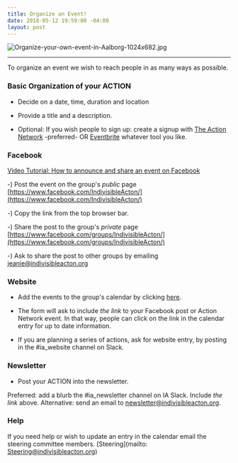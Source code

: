 ```yaml
---
title: Organize an Event!
date: 2018-05-12 19:59:00 -04:00
layout: post
---
```


![Organize-your-own-event-in-Aalborg-1024x682.jpg](/uploads/Organize-your-own-event-in-Aalborg-1024x682.jpg)

---

To organize an event we wish to reach people in as many ways as possible.

### Basic Organization of your ACTION
* Decide on a date, time, duration and location

* Provide a title and a description.

* Optional: If you wish people to sign up: create a signup with [The Action Network](http://actionnetwork.org) -preferred- OR [Eventbrite](http://eventbrite.com) whatever tool you like.

### Facebook

[Video Tutorial: How to announce and share an event on Facebook](https://youtu.be/Pt8IsVoY8ts)

  -) Post the event on the group's *public* page [https://www.facebook.com/IndivisibleActon/](https://www.facebook.com/IndivisibleActon/)

  -) Copy the link from the top browser bar.

  -) Share the post to the group's *private* page
[https://www.facebook.com/groups/IndivisibleActon/](https://www.facebook.com/groups/IndivisibleActon/)

  -) Ask to share the post to other groups by emailing [jeanie@indivisibleacton.org](mailto:jeanie@indivisibleacton.org) 

### Website

* Add the events to the group's calendar by clicking [here](https://docs.google.com/forms/d/e/1FAIpQLSceZqvFrTjQSVDc-NH12WPMV0vHF853zF3NPtmIQCNzIHcqjw/viewform).

* The form will ask to include *the link* to your Facebook post or Action Network event. In that way, people can click on the link in the calendar entry for up to date information.

* If you are planning a series of actions, ask for website entry, by posting in the #ia_website channel on Slack.

### Newsletter
* Post your ACTION into the newsletter. 

Preferred: add a blurb the #ia_newsletter channel on IA Slack. Include *the link* above.
Alternative: send an email to newsletter@indivisibleacton.org.

### Help
If you need help or wish to update an entry in the calendar email the steering committee members. \[Steering\](mailto: Steering@indivisibleacton.org)
